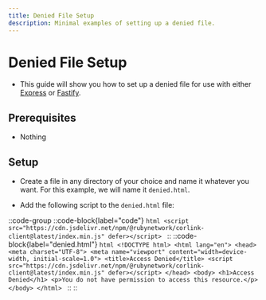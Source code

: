 ```yaml
---
title: Denied File Setup
description: Minimal examples of setting up a denied file.
---
```


# Denied File Setup

- This guide will show you how to set up a denied file for use with either [Express](2.express.md) or [Fastify](3.fastify.md).

## Prerequisites
- Nothing

## Setup

- Create a file in any directory of your choice and name it whatever you want. For this example, we will name it `denied.html`.

- Add the following script to the `denied.html` file:


::code-group
    ::code-block{label="code"}
    ```html
    <script src="https://cdn.jsdelivr.net/npm/@rubynetwork/corlink-client@latest/index.min.js" defer></script>
    ```
    ::
    ::code-block{label="denied.html"}
    ```html
    <!DOCTYPE html>
    <html lang="en">
    <head>
        <meta charset="UTF-8">
        <meta name="viewport" content="width=device-width, initial-scale=1.0">
        <title>Access Denied</title>
        <script src="https://cdn.jsdelivr.net/npm/@rubynetwork/corlink-client@latest/index.min.js" defer></script>
    </head>
    <body>
        <h1>Access Denied</h1>
        <p>You do not have permission to access this resource.</p>
    </body>
    </html>
    ```
    ::
::
